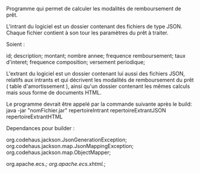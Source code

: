Programme qui permet de calculer les modalités de remboursement de prêt.

L'intrant du logiciel est un dossier contenant des fichiers de type JSON.
Chaque fichier contient à son tour les paramètres du prêt à traiter.

Soient :

id;
description;
montant;
nombre annee;
frequence remboursement;
taux d'interet;
frequence composition;
versement periodique;
 
L'extrant du logiciel est un dossier contenant lui aussi des fichiers JSON, 
relatifs aux intrants et qui décrivent les modalités de remboursement du prêt
( table d'amortissement ), ainsi qu'un dossier contenant les mêmes calculs mais 
sous forme de documents HTML.
 
Le programme devrait être appelé par la commande suivante après le build: 
java -jar "nomFichier.jar" repertoireIntrant repertoireExtrantJSON repertoireExtrantHTML

Dependances pour builder :

org.codehaus.jackson.JsonGenerationException;
org.codehaus.jackson.map.JsonMappingException;
org.codehaus.jackson.map.ObjectMapper;

org.apache.ecs.*;
org.apache.ecs.xhtml.*;

